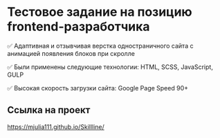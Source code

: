 # Тестовое задание на позицию frontend-разработчика

 ✅ Адаптивная и отзывчивая верстка одностраничного сайта с анимацией появления блоков при скролле
 
 ✅ Были применены следующие технологии: HTML, SCSS, JavaScript, GULP
 
 ✅ Высокая скорость загрузки сайта: Google Page Speed 90+

## Ссылка на проект
https://mjulia111.github.io/Skillline/
